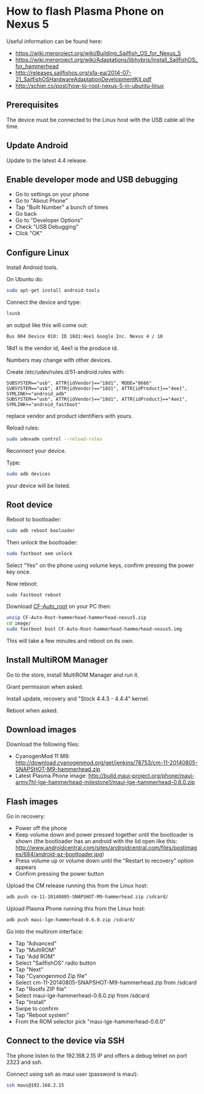 How to flash Plasma Phone on Nexus 5
====================================

Useful information can be found here:

* https://wiki.merproject.org/wiki/Building_Sailfish_OS_for_Nexus_5
* https://wiki.merproject.org/wiki/Adaptations/libhybris/Install_SailfishOS_for_hammerhead
* http://releases.sailfishos.org/sfa-ea/2014-07-21_SailfishOSHardwareAdaptationDevelopmentKit.pdf
* http://schier.co/post/how-to-root-nexus-5-in-ubuntu-linux

## Prerequisites

The device must be connected to the Linux host with the USB cable all the time.

## Update Android

Update to the latest 4.4 release.

## Enable developer mode and USB debugging

* Go to settings on your phone
* Go to "About Phone"
* Tap "Built Number" a bunch of times
* Go back
* Go to "Developer Options"
* Check "USB Debugging"
* Click "OK"

## Configure Linux

Install Android tools.

On Ubuntu do:

```sh
sudo apt-get install android-tools
```

Connect the device and type:

```sh
lsusb
```

an output like this will come out:

```sh
Bus 004 Device 010: ID 18d1:4ee1 Google Inc. Nexus 4 / 10
```

18d1 is the vendor id, 4ee1 is the produce id.

Numbers may change with other devices.

Create /etc/udev/rules.d/51-android.rules with:

```
SUBSYSTEM=="usb", ATTR{idVendor}=="18d1", MODE="0666"
SUBSYSTEM=="usb", ATTR{idVendor}=="18d1", ATTR{idProduct}=="4ee1", SYMLINK+="android_adb"
SUBSYSTEM=="usb", ATTR{idVendor}=="18d1", ATTR{idProduct}=="4ee1", SYMLINK+="android_fastboot"
```

replace vendor and product identifiers with yours.

Reload rules:

```sh
sudo udevadm control --reload-rules
```

Reconnect your device.

Type:

```sh
sudo adb devices
```

your device will be listed.

## Root device

Reboot to bootloader:

```sh
sudo adb reboot booloader
```

Then unlock the bootloader:

```sh
sudo fastboot oem unlock
```

Select "Yes" on the phone using volume keys, confirm pressing the power key once.

Now reboot:

```
sudo fastboot reboot
```

Download [CF-Auto_root](http://download.chainfire.eu/363/CF-Root/CF-Auto-Root/CF-Auto-Root-hammerhead-hammerhead-nexus5.zip)
on your PC then:

```sh
unzip CF-Auto-Root-hammerhead-hammerhead-nexus5.zip
cd image/
sudo fastboot boot CF-Auto-Root-hammerhead-hammerhead-nexus5.img
```

This will take a few minutes and reboot on its own.

## Install MultiROM Manager

Go to the store, install MultiROM Manager and run it.

Grant permission when asked.

Install update, recovery and "Stock 4.4.3 - 4.4.4" kernel.

Reboot when asked.

## Download images

Download the following files:

* CyanogenMod 11 M9: http://download.cyanogenmod.org/get/jenkins/78753/cm-11-20140805-SNAPSHOT-M9-hammerhead.zip
* Latest Plasma Phone image: http://build.maui-project.org/phone/maui-armv7hl-lge-hammerhead-milestone1/maui-lge-hammerhead-0.6.0.zip

## Flash images

Go in recovery:

* Power off the phone
* Keep volume down and power pressed together until the bootloader is shown
  (the bootloader has an android with the lid open like this: http://www.androidcentral.com/sites/androidcentral.com/files/postimages/684/android-az-bootloader.jpg)
* Press volume up or volume down until the "Restart to recovery" option appears
* Confirm pressing the power button

Upload the CM release running this from the Linux host:

```sh
adb push cm-11-20140805-SNAPSHOT-M9-hammerhead.zip /sdcard/
```

Upload Plasma Phone running this from the Linux host:

```sh
adb push maui-lge-hammerhead-0.6.0.zip /sdcard/
```

Go into the multirom interface:

* Tap "Advanced"
* Tap "MultiROM"
* Tap "Add ROM"
* Select "SailfishOS" radio button
* Tap "Next"
* Tap "Cyanogenmod Zip file"
* Select cm-11-20140805-SNAPSHOT-M9-hammerhead.zip from /sdcard
* Tap "Rootfs ZIP file"
* Select maui-lge-hammerhead-0.6.0.zip from /sdcard
* Tap "Install"
* Swipe to confirm
* Tap "Reboot system"
* From the ROM selector pick "maui-lge-hammerhead-0.6.0"

## Connect to the device via SSH

The phone listen to the 192.168.2.15 IP and offers a debug telnet on port 2323 and ssh.

Connect using ssh as maui user (password is maui):

```sh
ssh maui@192.168.2.15
```
